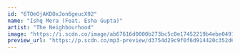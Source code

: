 ```yaml
---
id: "6TOeOjAKDOxJon6geucX92"
name: "Ishq Mera (Feat. Esha Gupta)"
artist: "The Neighbourhood"
image: "https://i.scdn.co/image/ab67616d0000b273bc5c0e17452219b4ebe04917"
preview_url: "https://p.scdn.co/mp3-preview/d3754d29c9f0f6d914420c352d66b32b3ede62f4"
---
```

